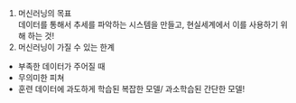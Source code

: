 1) 머신러닝의 목표<br>
데이터를 통해서 추세를 파악하는 시스템을 만들고, 현실세계에서 이를 사용하기 위해 하는 것!<br>
2) 머신러닝이 가질 수 있는 한계<br>
- 부족한 데이터가 주어질 때
- 무의미한 피쳐
- 훈련 데이터에 과도하게 학습된 복잡한 모델/ 과소학습된 간단한 모델!